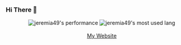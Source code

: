 ### Hi There 👋

<p align="center">
  <img src="https://github-readme-stats.anuraghazra1.vercel.app/api?username=jeremia49&show_icons=true&include_all_commits=true&theme=radical" alt="jeremia49's performance">
  <img src="https://github-readme-stats.anuraghazra1.vercel.app/api/top-langs/?username=jeremia49&layout=compact&theme=radical" alt="jeremia49's most used lang">
  <br><br><a href="https://jeremia.co">My Website</a>
</p>

<!--
**jeremia49/jeremia49** is a ✨ _special_ ✨ repository because its `README.md` (this file) appears on your GitHub profile.

Here are some ideas to get you started:

- 🔭 I’m currently working on ...
- 🌱 I’m currently learning ...
- 👯 I’m looking to collaborate on ...
- 🤔 I’m looking for help with ...
- 💬 Ask me about ...
- 📫 How to reach me: ...
- 😄 Pronouns: ...
- ⚡ Fun fact: ...
-->
